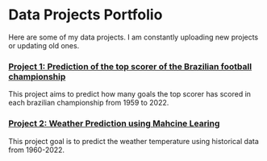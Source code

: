 # Data Projects Portfolio

Here are some of my data projects. I am constantly uploading new projects or updating old ones.

### [Project 1: Prediction of the top scorer of the Brazilian football championship](https://github.com/igorcruz91/igor_portfolio/tree/main/Project%201%20Prediction%20of%20the%20top%20scorer%20of%20the%20Brazilian%20football%20championship)

This project aims to predict how many goals the top scorer has scored in each brazilian championship from 1959 to 2022.


### [Project 2: Weather Prediction using Mahcine Learing](https://github.com/igorcruz91/igor_portfolio/tree/main/Project%202%20Weather%20Prediction)

This project goal is to predict the weather temperature using historical data from 1960-2022.
